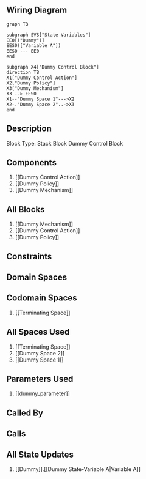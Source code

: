 ## Wiring Diagram

```mermaid
graph TB

subgraph SVS["State Variables"]
EE0[("Dummy")]
EES0(["Variable A"])
EES0 --- EE0
end

subgraph X4["Dummy Control Block"]
direction TB
X1["Dummy Control Action"]
X2["Dummy Policy"]
X3["Dummy Mechanism"]
X3 --> EES0
X1--"Dummy Space 1"--->X2
X2-."Dummy Space 2"..->X3
end
```

## Description

Block Type: Stack Block
Dummy Control Block
## Components
1. [[Dummy Control Action]]
2. [[Dummy Policy]]
3. [[Dummy Mechanism]]

## All Blocks
1. [[Dummy Mechanism]]
2. [[Dummy Control Action]]
3. [[Dummy Policy]]

## Constraints

## Domain Spaces

## Codomain Spaces
1. [[Terminating Space]]

## All Spaces Used
1. [[Terminating Space]]
2. [[Dummy Space 2]]
3. [[Dummy Space 1]]

## Parameters Used
1. [[dummy_parameter]]

## Called By

## Calls

## All State Updates
1. [[Dummy]].[[Dummy State-Variable A|Variable A]]

